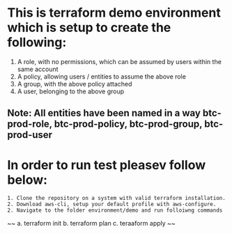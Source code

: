 This is terraform demo environment which is setup to create the following:
==========================================================================

1. A role, with no permissions, which can be assumed by users within the same account
2. A policy, allowing users / entities to assume the above role
3. A group, with the above policy attached
4. A user, belonging to the above group

Note: All entities have been named in a way btc-prod-role, btc-prod-policy, btc-prod-group, btc-prod-user
----------------------------------------------------------------------------------------------------------

In order to run test pleasev follow below:
=============================================
    1. Clone the repository on a system with valid terraform installation.
    2. Download aws-cli, setup your default profile with aws-configure.
    2. Navigate to the folder environment/demo and run folloiwng commands
    

~~
    a. terraform init
    b. terraform plan
    c. teraaform  apply
~~
